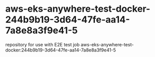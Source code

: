 # aws-eks-anywhere-test-docker-244b9b19-3d64-47fe-aa14-7a8e8a3f9e41-5
repository for use with E2E test job aws-eks-anywhere-test-docker:244b9b19-3d64-47fe-aa14-7a8e8a3f9e41-5
